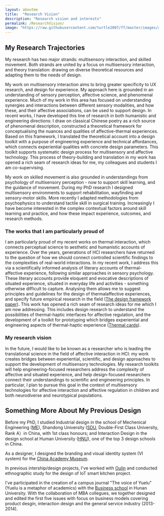 ```yaml
---
layout: aboutme
title:  "Research Vision"
description: "Research vision and interests"
permalink: /ResearchVision/
image: "https://raw.githubusercontent.com/turtle2007/ff/master/images/aboutme/4vision.jpg"
---
```


## My Research Trajectories

My research has two major strands: multisensory interaction, and skilled movement. Both strands are united by a focus on multisensory interaction, and theory translation: drawing on diverse theoretical resources and adapting them to the needs of design.

My work on multisensory interaction aims to bring greater specificity to UX research, and design for experience. My approach here is grounded in an understanding of sensory perception, affective science, and phenomenal experience. Much of my work in this area has focused on understanding synergies and interactions between different sensory modalities, and how these, and their affective associations, can be used to support design. In recent works, I have developed this line of research in both humanistic and engineering directions: I draw on classical Chinese poetry as a rich source of phenomenal description, constructed a theoretical framework for conceptualising the nuances and qualities of affective-thermal experiences. Based on this framework, I translated the theoretical account into a design toolkit with a purpose of engineering experience and technical affordances, which connects experiential qualities with concrete design parameters. This toolkit supports systematic design process for multisensory and affective technology. This process of theory-building and translation in my work has opened a rich seam of research ideas for me, my colleagues and students I am co-supervising.

My work on skilled movement is also grounded in understandings from psychology of multisensory perception - now to support skill learning, and the guidance of movement. During my PhD research I designed multisensory environments to support rehabilitation, wayfinding and sensory-motor skills. More recently I adapted methodologies from psychophysics to understand tactile skill in surgical training. Increasingly I have become interested in the complex contextual factors around skill learning and practice, and how these impact experience, outcomes, and research methods.

### The works that I am particularly proud of

I am particularly proud of my recent works on thermal interaction, which connects perceptual science to aesthetic and humanistic accounts of experience. Over the years, generations of HCI researchers have returned to the question of how we should connect controlled scientific findings to the complexities of real-world interactions. In my recent work, I address this via a scientifically informed analysis of literary accounts of thermal-affective experience, following similar approaches in sensory psychology. These literary accounts provide eloquent and evocative descriptions of situated experience, situated in everyday life and activities - something otherwise difficult to capture. Analysing them allows me to suggest principles and guidelines for the design of thermalaffective experiences, and specify future empirical research in the field ([The design framework paper]({{site.baseurl}}/assets/files/dis24-202.pdf)). This work has opened a rich seam of research ideas for me which I am now addressing. This includes design research to understand the possibilities of thermal-haptic interfaces for affective regulation, and the development of a toolkit for prototyping which bridges experiential and engineering aspects of thermal-haptic experience ([Thermal cards]({{site.baseurl}}/assets/files/TEI2025-Pic.pdf)).

### My research vision

In the future, I would like to be known as a researcher who is leading the translational science in the field of affective interaction in HCI: my work creates bridges between experiential, scientific, and design approaches to support the development of multisensory technologies. My research toolkits will help engineering-focused researchers address the complexity of affective and situated experience, and help design-focused researchers connect their understandings to scientific and engineering principles. In particular, I plan to pursue this goal in the context of multisensory technologies for affective interaction and affective regulation in children and both neurodiverse and neurotypical populations.


## Something More About My Previous Design
Before my PhD, I studied Industrial design in the school of Mechenical Engineering ([ME](http://www.mech.sdu.edu.cn/ENGLISH.htm)), Shandong University ([SDU](http://www.sdu.edu.cn), Double-First Class University, Rank A）in China, with 1st class honours; and Interaction Design in the design school at Human University ([HNU](http://design.hnu.edu.cn/Home.htm)), one of the top 3 design schools in China. 

As a designer, I designed the branding and visual identity system (VI system) for the [China Academy Museum](http://ylsy.hnu.edu.cn/wbly/wbsy.htm).

In previous intership/design projects, I've worked with [Oulin](http://www.oulin.net/product2.html) and conducted ethnographic study for the design of IoT smart kitchen project. 

I've participated in the creation of a campus journal "The voice of Yuelu" (Yuelu is a metaphor of academics) with the [Business school](http://ibschool-en.hnu.edu.cn) in Hunan University. With the collaboration of MBA collegues, we together designed and edited the first five issues with focus on business models covering product desgin, interaction design and the general service industry (2013-2014). 
<!-- Unfortunately, I graduated in 2014 and stop working on it. and the journal discontinued in 2015. -->